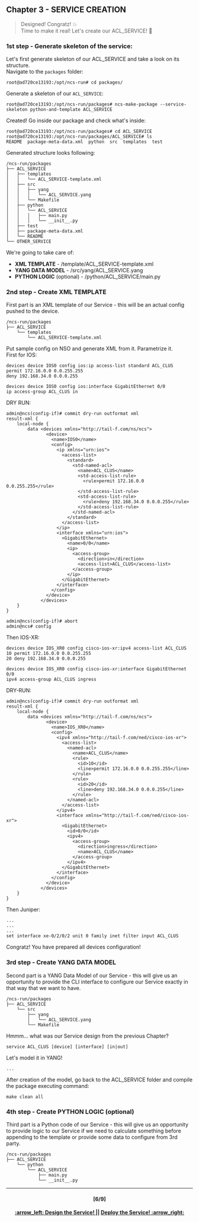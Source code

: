 ## Chapter 3 - SERVICE CREATION
> Designed! Congratz! :boom:  
> Time to make it real! Let's create our ACL_SERVICE! :construction_worker:

### 1st step - Generate skeleton of the service:
Let's first generate skeleton of our ACL_SERVICE and take a look on its structure.  
Navigate to the `packages` folder:
```
root@ad720ce13193:/opt/ncs-run# cd packages/
```
Generate a skeleton of our `ACL_SERVICE`:
```
root@ad720ce13193:/opt/ncs-run/packages# ncs-make-package --service-skeleton python-and-template ACL_SERVICE
```
Created! Go inside our package and check what's inside:
```
root@ad720ce13193:/opt/ncs-run/packages# cd ACL_SERVICE
root@ad720ce13193:/opt/ncs-run/packages/ACL_SERVICE# ls
README  package-meta-data.xml  python  src  templates  test
```
Generated structure looks following:
```
/ncs-run/packages
├── ACL_SERVICE
│   ├── templates
│   │   └── ACL_SERVICE-template.xml
│   ├── src
│   │   ├── yang
│   │   │   └── ACL_SERVICE.yang
│   │   └── Makefile
│   ├── python
│   │   └── ACL_SERVICE
│   │   │   ├── main.py
│   │   │   └── __init__.py
│   ├── test
│   ├── package-meta-data.xml
│   └── README
└── OTHER_SERVICE
```
We're going to take care of:  
- <b>XML TEMPLATE</b> - /template/ACL_SERVICE-template.xml  
- <b>YANG DATA MODEL</b> - /src/yang/ACL_SERVICE.yang    
- <b>PYTHON LOGIC</b> (optional) - /python/ACL_SERVICE/main.py  


### 2nd step - Create XML TEMPLATE

First part is an XML template of our Service - this will be an actual config pushed to the device.
```
/ncs-run/packages
├── ACL_SERVICE
    └── templates
        └── ACL_SERVICE-template.xml
```
Put sample config on NSO and generate XML from it. Parametrize it.  
First for IOS:
```
devices device IOS0 config ios:ip access-list standard ACL_CLUS
permit 172.16.0.0 0.0.255.255
deny 192.168.34.0 0.0.0.255

devices device IOS0 config ios:interface GigabitEthernet 0/0
ip access-group ACL_CLUS in
```
DRY RUN:
```
admin@ncs(config-if)# commit dry-run outformat xml
result-xml {
    local-node {
        data <devices xmlns="http://tail-f.com/ns/ncs">
               <device>
                 <name>IOS0</name>
                 <config>
                   <ip xmlns="urn:ios">
                     <access-list>
                       <standard>
                         <std-named-acl>
                           <name>ACL_CLUS</name>
                           <std-access-list-rule>
                             <rule>permit 172.16.0.0 0.0.255.255</rule>
                           </std-access-list-rule>
                           <std-access-list-rule>
                             <rule>deny 192.168.34.0 0.0.0.255</rule>
                           </std-access-list-rule>
                         </std-named-acl>
                       </standard>
                     </access-list>
                   </ip>
                   <interface xmlns="urn:ios">
                     <GigabitEthernet>
                       <name>0/0</name>
                       <ip>
                         <access-group>
                           <direction>in</direction>
                           <access-list>ACL_CLUS</access-list>
                         </access-group>
                       </ip>
                     </GigabitEthernet>
                   </interface>
                 </config>
               </device>
             </devices>
    }
}
```

```
admin@ncs(config-if)# abort
admin@ncs# config
```

Then IOS-XR:
```
devices device IOS_XR0 config cisco-ios-xr:ipv4 access-list ACL_CLUS
10 permit 172.16.0.0 0.0.255.255
20 deny 192.168.34.0 0.0.0.255

devices device IOS_XR0 config cisco-ios-xr:interface GigabitEthernet 0/0
ipv4 access-group ACL_CLUS ingress
```

DRY-RUN:
```
admin@ncs(config-if)# commit dry-run outformat xml
result-xml {
    local-node {
        data <devices xmlns="http://tail-f.com/ns/ncs">
               <device>
                 <name>IOS_XR0</name>
                 <config>
                   <ipv4 xmlns="http://tail-f.com/ned/cisco-ios-xr">
                     <access-list>
                       <named-acl>
                         <name>ACL_CLUS</name>
                         <rule>
                           <id>10</id>
                           <line>permit 172.16.0.0 0.0.255.255</line>
                         </rule>
                         <rule>
                           <id>20</id>
                           <line>deny 192.168.34.0 0.0.0.255</line>
                         </rule>
                       </named-acl>
                     </access-list>
                   </ipv4>
                   <interface xmlns="http://tail-f.com/ned/cisco-ios-xr">
                     <GigabitEthernet>
                       <id>0/0</id>
                       <ipv4>
                         <access-group>
                           <direction>ingress</direction>
                           <name>ACL_CLUS</name>
                         </access-group>
                       </ipv4>
                     </GigabitEthernet>
                   </interface>
                 </config>
               </device>
             </devices>
    }
}
```

Then Juniper:
```
...
...
...
set interface xe-0/2/0/2 unit 0 family inet filter input ACL_CLUS
```  
Congratz! You have prepared all devices configuration!

### 3rd step - Create YANG DATA MODEL

Second part is a YANG Data Model of our Service - this will give us an opportunity to provide the CLI interface to configure our Service exactly in that way that we want to have. 
```
/ncs-run/packages
├── ACL_SERVICE
    └── src
        ├── yang
        │   └── ACL_SERVICE.yang
        └── Makefile
```
Hmmm... what was our Service design from the previous Chapter?
```
service ACL_CLUS [device] [interface] [in|out]
```

Let's model it in YANG!
```
...
```

After creation of the model, go back to the ACL_SERVICE folder and compile the package executing command:
```
make clean all
```

### 4th step - Create PYTHON LOGIC (optional)

Third part is a Python code of our Service - this will give us an opportunity to provide logic to our Service if we need to calculate something before appending to the template or provide some data to configure from 3rd party.
```
/ncs-run/packages
├── ACL_SERVICE
    └── python
        └── ACL_SERVICE
            ├── main.py
            └── __init__.py
```
---
<h4 align="center">[6/9]</h4>
<h4 align="center"> <a href="/readme/4.md"> :arrow_left: Design the Service! </a> || <a href="/readme/6.md"> Deploy the Service! :arrow_right: </a> </h4>

